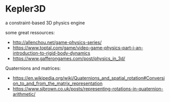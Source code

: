 # Kepler3D
a constraint-based 3D physics engine

some great ressources:
- http://allenchou.net/game-physics-series/
- https://www.toptal.com/game/video-game-physics-part-i-an-introduction-to-rigid-body-dynamics
- https://www.gafferongames.com/post/physics_in_3d/

Quaternions and matrices:
- https://en.wikipedia.org/wiki/Quaternions_and_spatial_rotation#Conversion_to_and_from_the_matrix_representation
- https://www.sjbrown.co.uk/posts/representing-rotations-in-quaternion-arithmetic/
